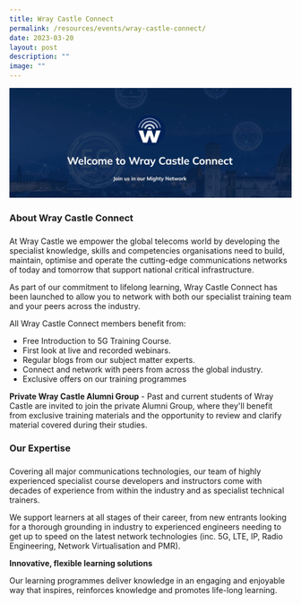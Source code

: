 ```yaml
---
title: Wray Castle Connect
permalink: /resources/events/wray-castle-connect/
date: 2023-03-20
layout: post
description: ""
image: ""
---
```

![Wray Castle Connect](/images/events/Wray%20Castle%20Connect%20Picture.jpg)

### About Wray Castle Connect
### 
At Wray Castle we empower the global telecoms world by developing the specialist knowledge, skills and competencies organisations need to build, maintain, optimise and operate the cutting-edge communications networks of today and tomorrow that support national critical infrastructure.

As part of our commitment to lifelong learning, Wray Castle Connect has been launched to allow you to network with both our specialist training team and your peers across the industry. 

All Wray Castle Connect members benefit from:

* Free Introduction to 5G Training Course.
* First look at live and recorded webinars.
* Regular blogs from our subject matter experts.
* Connect and network with peers from across the global industry.
* Exclusive offers on our training programmes

**Private Wray Castle Alumni Group** - Past and current students of Wray Castle are invited to join the private Alumni Group, where they'll benefit from exclusive training materials and the opportunity to review and clarify material covered during their studies.

### Our Expertise
### 
Covering all major communications technologies, our team of highly experienced specialist course developers and instructors come with decades of experience from within the industry and as specialist technical trainers.

We support learners at all stages of their career, from new entrants looking for a thorough grounding in industry to experienced engineers needing to get up to speed on the latest network technologies (inc. 5G, LTE, IP, Radio Engineering, Network Virtualisation and PMR).

**Innovative, flexible learning solutions**

Our learning programmes deliver knowledge in an engaging and enjoyable way that inspires, reinforces knowledge and promotes life-long learning.

